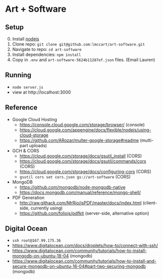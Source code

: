 # Art + Software

## Setup
0. Install [nodejs](https://nodejs.org/en/)
0. Clone repo: `git clone git@github.com:lmccart/art-software.git`
0. Navigate to repo: `cd art-software`
0. Install dependencies: `npm install`
0. Copy in `.env` and `art-software-5624b11287ef.json` files. (Email Lauren)

## Running
* `node server.js`
* view at http://localhost:3000

## Reference
* Google Cloud Hosting
  * https://console.cloud.google.com/storage/browser/ (console)
  * https://cloud.google.com/appengine/docs/flexible/nodejs/using-cloud-storage
  * https://github.com/ARozar/multer-google-storage#readme (multi-part uploads)
* GCH &amp; CORS
  * https://cloud.google.com/storage/docs/gsutil_install (CORS)
  * https://cloud.google.com/storage/docs/gsutil/commands/cors (CORS)
  * https://cloud.google.com/storage/docs/configuring-cors (CORS)
  * `gsutil cors set cors.json gs://art-software` (CORS)
* MongoDB
  * https://github.com/mongodb/node-mongodb-native
  * https://docs.mongodb.com/manual/reference/mongo-shell/
* PDF Generation
  * http://raw.githack.com/MrRio/jsPDF/master/docs/index.html (client-side, currently using)
  * https://github.com/foliojs/pdfkit (server-side, alternative option)

## Digital Ocean
* `ssh root@167.99.175.36`
* https://www.digitalocean.com/docs/droplets/how-to/connect-with-ssh/
* https://www.digitalocean.com/community/tutorials/how-to-install-mongodb-on-ubuntu-18-04 (mongodb)
* https://www.digitalocean.com/community/tutorials/how-to-install-and-secure-mongodb-on-ubuntu-16-04#part-two-securing-mongodb (mongodb)
